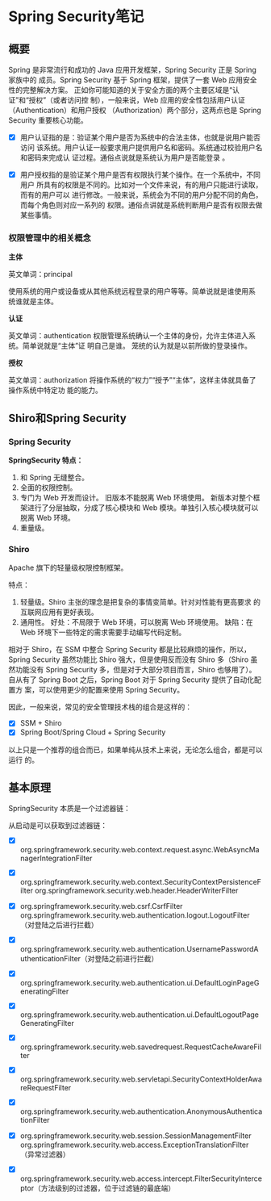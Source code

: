 # Spring Security笔记

## 概要

Spring 是非常流行和成功的 Java 应用开发框架，Spring Security 正是 Spring 家族中的 成员。Spring Security 基于 Spring 框架，提供了一套 Web 应用安全性的完整解决方案。 正如你可能知道的关于安全方面的两个主要区域是“认证”和“授权”（或者访问控 制），一般来说，Web 应用的安全性包括用户认证（Authentication）和用户授权 （Authorization）两个部分，这两点也是 Spring Security 重要核心功能。 

- [x] 用户认证指的是：验证某个用户是否为系统中的合法主体，也就是说用户能否访问 该系统。用户认证一般要求用户提供用户名和密码。系统通过校验用户名和密码来完成认 证过程。通俗点说就是系统认为用户是否能登录 。
- [x] 用户授权指的是验证某个用户是否有权限执行某个操作。在一个系统中，不同用户 所具有的权限是不同的。比如对一个文件来说，有的用户只能进行读取，而有的用户可以 进行修改。一般来说，系统会为不同的用户分配不同的角色，而每个角色则对应一系列的 权限。通俗点讲就是系统判断用户是否有权限去做某些事情。



###  权限管理中的相关概念

**主体** 

英文单词：principal 

使用系统的用户或设备或从其他系统远程登录的用户等等。简单说就是谁使用系 统谁就是主体。 

**认证** 

英文单词：authentication 权限管理系统确认一个主体的身份，允许主体进入系统。简单说就是“主体”证 明自己是谁。 笼统的认为就是以前所做的登录操作。 

**授权**

英文单词：authorization 将操作系统的“权力”“授予”“主体”，这样主体就具备了操作系统中特定功 能的能力。



## Shiro和Spring Security

### Spring Security

**SpringSecurity 特点：** 

1. 和 Spring 无缝整合。 
2. 全面的权限控制。 
3. 专门为 Web 开发而设计。 旧版本不能脱离 Web 环境使用。 新版本对整个框架进行了分层抽取，分成了核心模块和 Web 模块。单独引入核心模块就可以脱离 Web 环境。 
4.  重量级。

### Shiro

Apache 旗下的轻量级权限控制框架。 

特点： 

1.  轻量级。Shiro 主张的理念是把复杂的事情变简单。针对对性能有更高要求 的互联网应用有更好表现。
2. 通用性。 好处：不局限于 Web 环境，可以脱离 Web 环境使用。 缺陷：在 Web 环境下一些特定的需求需要手动编写代码定制。

相对于 Shiro，在 SSM 中整合 Spring Security 都是比较麻烦的操作，所以，Spring Security 虽然功能比 Shiro 强大，但是使用反而没有 Shiro 多（Shiro 虽然功能没有 Spring Security 多，但是对于大部分项目而言，Shiro 也够用了）。 自从有了 Spring Boot 之后，Spring Boot 对于 Spring Security 提供了自动化配置方 案，可以使用更少的配置来使用 Spring Security。 

因此，一般来说，常见的安全管理技术栈的组合是这样的： 

- [x] SSM + Shiro 
- [x] Spring Boot/Spring Cloud + Spring Security 

以上只是一个推荐的组合而已，如果单纯从技术上来说，无论怎么组合，都是可以运行 的。

## 基本原理

SpringSecurity 本质是一个过滤器链： 

从启动是可以获取到过滤器链： 

- [x] org.springframework.security.web.context.request.async.WebAsyncManagerIntegrationFilter
- [x] org.springframework.security.web.context.SecurityContextPersistenceFilter org.springframework.security.web.header.HeaderWriterFilter
- [x] org.springframework.security.web.csrf.CsrfFilter org.springframework.security.web.authentication.logout.LogoutFilter（对登陆之后进行拦截）
- [x] org.springframework.security.web.authentication.UsernamePasswordAuthenticationFilter（对登陆之前进行拦截）
- [x] org.springframework.security.web.authentication.ui.DefaultLoginPageGeneratingFilter
- [x] org.springframework.security.web.authentication.ui.DefaultLogoutPageGeneratingFilter
- [x] org.springframework.security.web.savedrequest.RequestCacheAwareFilter
- [x] org.springframework.security.web.servletapi.SecurityContextHolderAwareRequestFilter
- [x] org.springframework.security.web.authentication.AnonymousAuthenticationFilter
- [x] org.springframework.security.web.session.SessionManagementFilter org.springframework.security.web.access.ExceptionTranslationFilter（异常过滤器）
- [x] org.springframework.security.web.access.intercept.FilterSecurityInterceptor（方法级别的过滤器，位于过滤链的最底端）





































###